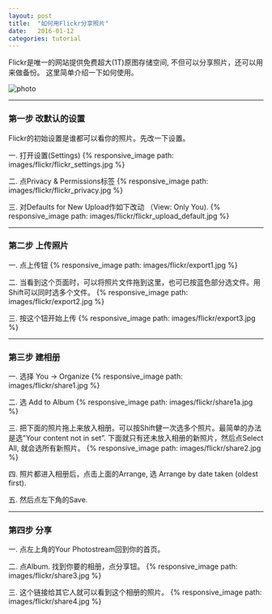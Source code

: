 ```yaml
---
layout: post
title:  "如何用Flickr分享照片"
date:   2016-01-12
categories: tutorial 
---
```


Flickr是唯一的网站提供免费超大(1T)原图存储空间, 不但可以分享照片，还可以用来做备份。
这里简单介绍一下如何使用。

![photo]({{site.url}}/images/flickr/bad-panda.jpg)

--------------------

### 第一步 改默认的设置

Flickr的初始设置是谁都可以看你的照片。先改一下设置。

一. 打开设置(Settings)
{% responsive_image path: images/flickr/flickr_settings.jpg %}

二. 点Privacy & Permissions标签
{% responsive_image path: images/flickr/flickr_privacy.jpg %}

三. 对Defaults for New Upload作如下改动 （View: Only You).
{% responsive_image path: images/flickr/flickr_upload_default.jpg %}


--------------------

### 第二步 上传照片

一. 点上传钮
{% responsive_image path: images/flickr/export1.jpg %}

二. 当看到这个页面时，可以将照片文件拖到这里，也可已按蓝色部分选文件。用Shift可以同时选多个文件。
{% responsive_image path: images/flickr/export2.jpg %}

三. 按这个钮开始上传
{% responsive_image path: images/flickr/export3.jpg %}


--------------------

### 第三步 建相册

一. 选择 You -> Organize
{% responsive_image path: images/flickr/share1.jpg %}

二. 选 Add to Album
{% responsive_image path: images/flickr/share1a.jpg %}

三. 把下面的照片拖上来放入相册。可以按Shift健一次选多个照片。最简单的办法是选”Your content not in set”. 下面就只有还未放入相册的新照片，然后点Select All, 就会选所有新照片。
{% responsive_image path: images/flickr/share2.jpg %}

四. 照片都进入相册后，点击上面的Arrange, 选 Arrange by date taken (oldest first).

五. 然后点左下角的Save.


--------------------

### 第四步 分享

一. 点左上角的Your Photostream回到你的首页。

二. 点Album. 找到你要的相册，点分享钮。
{% responsive_image path: images/flickr/share3.jpg %}

三. 这个链接给其它人就可以看到这个相册的照片。
{% responsive_image path: images/flickr/share4.jpg %}

